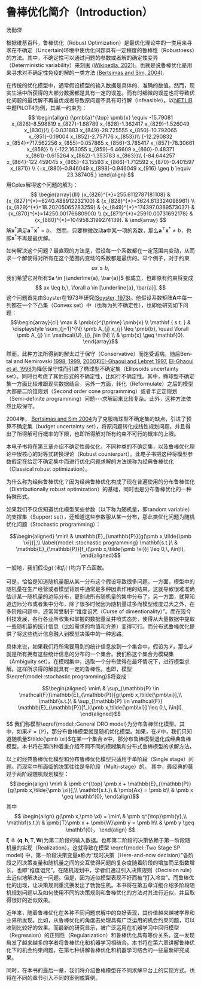 # 鲁棒优化简介（Introduction）

汤勤深

根据维基百科，鲁棒优化（Robust Optimization）是最优化理论中的一类用来寻求在不确定（Uncertain)环境中使优化问题具有一定程度的鲁棒性（Robustness）的方法。其中，不确定性可以通过问题的参数或者解的确定性变异（Deterministic variability）来刻画 [(Wikipedia, 2021)](https://en.wikipedia.org/wiki/Robust_optimization)。也就是说鲁棒优化是用来寻求对不确定性免疫的解的一类方法 [(Bertsimas and Sim, 2004)](https://pubsonline.informs.org/doi/abs/10.1287/opre.1030.0065?journalCode=opre). 

在传统的优化模型中，通常假设模型的输入数据是具体的、准确的数值。然而，现实生活中所获得的大部分数据都是具有一定的误差。而有时细微的误差也将导致优化问题的最优解不再最优或者导致原问题不具有可行解（Infeasible）。以[NETLIB](http://www.netlib.org/)中题PILOT4为例，其某一约束为：
$$
\begin{align}
{\pmb{a}^{\top} \pmb{x} \equiv -15.79081 x_{826}-8.598819 x_{827}-1.88789 x_{828}-1.362417 x_{829}-1.526049 x_{830}}\\
{-0.031883 x_{849}-28.725555 x_{850}-10.792065 x_{851}-0.19004 x_{852}-2.757176 x_{853}}\\
    {-12.290832 x_{854}+717.562256 x_{855}-0.057865 x_{856}-3.785417 x_{857}-78.30661 x_{858}} \\ 
    {-122.163055 x_{859}-6.46609 x_{860}-0.48371 x_{861}-0.615264 x_{862}-1.353783 x_{863}}\\
    {-84.644257 x_{864}-122.459045 x_{865}-43.15593 x_{866}-1.712592 x_{870}-0.401597 x_{871}} \\ {+x_{880}-0.946049 x_{898}-0.946049 x_{916} \geq b \equiv 23.387405.}
\end{align}
$$
用Cplex解得这个问题的解为：
$$
\begin{array}{lll}
{x_{826}^{*}=255.6112787181108} & {x_{827}^{*}=6240.488912232100} & {x_{828}^{*}=3624.613324098961} \\ {x_{829}^{*}=18.20205065283259} & {x_{849}^{*}=174397.0389573037} & {x_{870}^{*}=14250.00176680900} \\
{x_{871}^{*}=25910.00731692178} &  {x_{880}^{*}=104958.3199274139}. &
\end{array}
$$
解$\pmb{x}^{*}$满足$\pmb a^{\top} \pmb x^* = b$。 然而，只要稍微改动$\pmb{a}$中某一项的系数，那么$\pmb a^{\top} \pmb x^* \neq b$，也即$\pmb x^*$不再是最优解。

如何解决这个问题？最直观的方法是，假设每一个系数都在一定范围内变动，从而求一个解使得对所有在这个范围内变动的系数都是最优的。举个例子，对于约束
$$
ax \leq b,
$$
我们希望它对所有$a \in [\underline{a}, \bar{a}]$ 都成立，也即原有约束将变成
$$
ax \leq b,\, \forall a \in [\underline{a}, \bar{a}].
$$
这个问题首先由Soyster在1973年研究[(Soyster, 1973)](https://pubsonline.informs.org/doi/abs/10.1287/opre.21.5.1154)。他假设系数矩阵$\pmb A$中每一列都在一个下凸集（Convex set）中（也称为列不确定性），也即他研究如下问题： $$\begin{array}{cl} \max & \pmb{c}^{\prime} \pmb{x} \\ \mathbf { s.t. } & \displaystyle \sum_{j=1}^{N} \pmb A_{j} x_{j} \leq \pmb{b}, \quad \forall \pmb A_{j} \in \mathcal{U}_{j}, j\in [N] \\ 
     & \pmb{x} \geq \mathbf{0}.
    \end{array}$$

然而，此种方法所得到的解太过于保守（Conservative）而饱受诟病。随后Ben-tal and Nemirovski [1998](https://pubsonline.informs.org/doi/10.1287/moor.23.4.769), [1999](https://www.sciencedirect.com/science/article/abs/pii/S0167637799000164), [2000](https://link.springer.com/article/10.1007/PL00011380)和[EI-Ghaoui and Lebret 1997](https://epubs.siam.org/doi/10.1137/S0895479896298130), [EI-Ghaoui et al. 1998]()为降低保守性而引进了椭球型不确定集（Ellipsoids uncertainty set）。同时也考虑了其他形式的不确定性，比如行不确定性。其中，椭球型不确定集一方面比较难跟现实数据结合，另外一方面，转化（Reformulate）之后的模型大都是二阶锥规划（Second order cone programming）或者半正定规划（Semi-definite programming）问题---求解起来比较复杂。此外，这种方法依然比较保守。

2004年， [Bertsimas and Sim 2004](https://pubsonline.informs.org/doi/abs/10.1287/opre.1030.0065?journalCode=opre)为了克服椭球型不确定集的缺点，引进了预算不确定集（budget uncertainty set），将原问题转化成线性规划问题，并且得出了所得解可行概率的下限，也即所得解对所有约束不可行的概率的上限。

本电子书将在第三章介绍不确定性最优化，不同种类的不确定集，以及鲁棒优化理论中很核心的对等式转换理论（Robust counterpart）。此电子书把这种将模型参数假定在给定不确定集中而进行优化问题求解的方法统称为经典鲁棒优化（Classical robust optimization）。

为什么称为经典鲁棒优化？因为经典鲁棒优化构成了现在普遍使用的分布鲁棒优化（Distributionally robust optimization）的基础，同时也是分布鲁棒优化的一种特殊形式。

如果我们不仅仅知道优化模型某些参数（以下称为随机量，即random variable）的支撑集（Support set），还知道这些参数服从某一分布，那此类优化问题为随机优化问题（Stochastic programming）：

$$\begin{aligned}
    \min\ & \mathbb{E}_{\mathbb{P}}[g(\pmb x,\tilde{\pmb \xi})],\\ \label{model::stochastic programming}
    \mathbf{s.t.}\ &  \mathbb{E}_{\mathbb{P}}[f_i(\pmb x,\tilde{\pmb \xi})] \leq 0,\, i\in[I],
    \end{aligned}$$

一般地，我们假设$g(\cdot)$和$f_i(\cdot)$均为下凸函数。

可是，恰恰是知道随机量服从某一分布这个假设导致很多问题。一方面，模型中的随机量在生产经营或者模型背景中通常是多种因素作用的结果，这就导致很难准确估计某一随机量的边际分布，更别说所有随机量的集中分布了。另一方面，就算知道边际分布或者集中分布，除了很多时候因为随机量过多而模型维度过大之外，在多阶段问题中，还常常受制于“维度诅咒（Curse of dimentionality）”。而在现今科技发展，各行各业所收集和掌握的数据量呈井喷式态势，使得从大量数据中提取一些随机量的统计信息（比如需求的均值和方差）变得可行。而分布式鲁棒优化提供了将这些统计信息融入到模型决策中的一种思路。

具体来说，如果我们将所需要用到的统计信息放到一个集合中，假设为$\mathcal{F}$，那么$\mathcal{F}$就是所有拥有这些统计信息的分布的一个集合。我们称这个集合为模糊集（Ambiguity set）。在模糊集中，选取一个分布使得在最坏情况下，进行模型求解。这样所求得的解就具有一定的鲁棒性。也即，模型$\eqref{model::stochastic programming}$将变成：

$$\begin{aligned}
    \min\ & \sup_{\mathbb{P} \in \mathcal{F}}\mathbb{E}_{\mathbb{P}}[g(\pmb x,\tilde{\pmb\xi}],\\
    \mathbf{s.t.}\ &  \sup_{\mathbb{P} \in \mathcal{F}} \mathbb{E}_{\mathbb{P}}[f_i(\pmb x,\tilde{\pmb\xi}] \leq 0,\, i\in[I].
    \end{aligned}$$
$$
我们称模型\eqref{model::General DRO model}为分布鲁棒优化模型。其中，如果$\mathcal{F} = \{\mathbb{P}\}$，那分布鲁棒模型就是随机优化模型。如果，在$\mathcal{F}$中，我们只知道随机量$\tilde{\pmb \xi}$在某一个集合$\mathcal{U}$中，那分布鲁棒模型退化成经典鲁棒模型。本书将在第四种着重介绍不同不同的模糊集和分布式鲁棒模型的求解方法。

以上的经典鲁棒优化模型和分布鲁棒优化模型只适用于单阶段（Single stage）问题。而现实中所面临的决策往往是多阶段（Multi-stage）的。
其中，最经典的莫过于两阶段随机规划模型：
$$\begin{align}
    \min\ & \pmb c^{\top} \pmb x + \mathbb{E}_{\mathbb{P}}[g(\pmb x,\tilde{\pmb \xi}],\\
    \mathbf{s.t.}\ &  \pmb{Ax} = \pmb b\\
    & \pmb x \geq \mathbf{0},
    \end{align}$$
其中
$$ \begin{align}
    g(\pmb x,\pmb \xi) = \min\ & \pmb q^{\top}\pmb{y},\\
    \mathbf{s.t.}\ &  \pmb{T}\pmb x + \pmb{W}\pmb y = \pmb h\\
    & \pmb y \geq \mathbf{0}，
    \end{align}
$$
$\pmb \xi \triangleq (\pmb q, \pmb h, \pmb T, \pmb W)$为第二阶段的输入数据。也即第二阶段的决策依赖于第一阶段随机量的实现（Realization）。这就导致在模型 \eqref{model::Two Stage SP model} 中，第一阶段决策变量$\pmb x$称为“现时决策（Here-and-now decision）”各阶段之间决策变量和随机量之间的交互使得问题的复杂度随着阶段的增加而呈指数增长，也即“维度诅咒”。在随机规划中，学者们通过引入决策规则（Decision rule）去近似地解决这一问题。但是，因为近似模型表现不好而被“打入冷宫”。而鲁棒优化的出现，让决策规则重洗换发出了勃勃生机。本书将在第五章详细介绍多阶段随机规划问题以及如何使用不同的决策规则和鲁棒优化的方法对其进行近似，并且取得很好的近似效果。

近年来，随着鲁棒优化在各种不同问题求解中的良好表现，其价值越来越被学界和业界所发现。比如，从鲁棒优化的角度去处理具有广泛运用的机会约束问题，可以收到比较好的效果。而最新的研究显示，被广泛运用在机器学习中回归模型（Regression）的正则性（Regularization）和鲁棒优化具有等价关系。这一发现启发了越来越多的学者将鲁棒优化和机器学习相结合。本书将在第六章讲解鲁棒优化下的机会约束问题，在第七种讲解鲁棒优化和机器学习结合的一些最新研究成果。

同时，在本书的最后一章，我们将介绍鲁棒模型在不同求解平台上的实现方式。也将在不同的章节引入不同的案例或算例。


